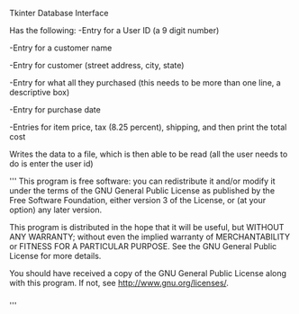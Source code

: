 Tkinter Database Interface

Has the following:
-Entry for a User ID (a 9 digit number)

-Entry for a customer name

-Entry for customer (street address, city, state)

-Entry for what all they purchased (this needs to be more than one line, a descriptive box)

-Entry for purchase date

-Entries for item price, tax (8.25 percent), shipping, and then print the total cost

Writes the data to a file, which is then able to be read (all the user needs to do is enter the user id)

'''
This program is free software: you can redistribute it and/or modify
it under the terms of the GNU General Public License as published by
the Free Software Foundation, either version 3 of the License, or
(at your option) any later version.

This program is distributed in the hope that it will be useful,
but WITHOUT ANY WARRANTY; without even the implied warranty of
MERCHANTABILITY or FITNESS FOR A PARTICULAR PURPOSE. See the
GNU General Public License for more details.

You should have received a copy of the GNU General Public License
along with this program. If not, see <http://www.gnu.org/licenses/>.
#####
'''
